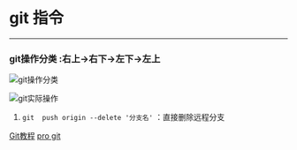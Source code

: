 # git 指令  
---------
### git操作分类 :右上->右下->左下->左上
![git操作分类](http://a1.qpic.cn/psb?/V10lfY1J0wL7NE/.JZjW5lL3*5IyJmA1XuE2VoJScy2Fs6MhZmvDyjGE3o!/b/dOQAAAAAAAAA&bo=WwOAAgAAAAADB*g!&rf=viewer_4)

![git实际操作](http://r.photo.store.qq.com/psb?/V10lfY1J0wL7NE/bIyonwpOjXAxkv6q6DsU3NAkLswBT5nPIbZBves2pp4!/r/dAoBAAAAAAAA)

1. `git  push origin --delete '分支名'` ：直接删除远程分支





[Git教程](http://www.liaoxuefeng.com/wiki/0013739516305929606dd18361248578c67b8067c8c017b000)
[pro git](https://git-scm.com/book/zh/v2)

